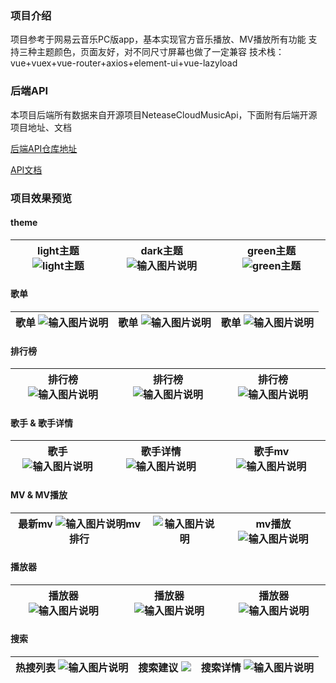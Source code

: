 

### 项目介绍

项目参考于网易云音乐PC版app，基本实现官方音乐播放、MV播放所有功能
    支持三种主题颜色，页面友好，对不同尺寸屏幕也做了一定兼容
    技术栈：vue+vuex+vue-router+axios+element-ui+vue-lazyload


### 后端API

本项目后端所有数据来自开源项目NeteaseCloudMusicApi，下面附有后端开源项目地址、文档

[后端API仓库地址](https://github.com/Binaryify/NeteaseCloudMusicApi)     

[API文档](https://neteasecloudmusicapi.vercel.app/#/)
### 项目效果预览

#### theme

| light主题 ![light主题](https://github.com/IHX233/Gallery/blob/main/market/light%E4%B8%BB%E9%A2%98.png) |dark主题 ![输入图片说明](https://raw.githubusercontent.com/IHX233/Gallery/main/market/dark%E4%B8%BB%E9%A2%98.png)  |green主题 ![green主题](https://raw.githubusercontent.com/IHX233/Gallery/main/market/green%E4%B8%BB%E9%A2%98.png)  |
|---|---|---|

#### 歌单

|歌单 ![输入图片说明](https://raw.githubusercontent.com/IHX233/Gallery/main/market/%E6%AD%8C%E5%8D%95-%E5%88%86%E7%B1%BB.png)  |歌单 ![输入图片说明](https://raw.githubusercontent.com/IHX233/Gallery/main/market/%E6%AD%8C%E5%8D%95.png)  |歌单 ![输入图片说明](https://raw.githubusercontent.com/IHX233/Gallery/main/market/%E6%9C%80%E6%96%B0%E9%9F%B3%E4%B9%90.png)  |
|---|---|---|

#### 排行榜

| 排行榜 ![输入图片说明](https://raw.githubusercontent.com/IHX233/Gallery/main/market/%E6%8E%92%E8%A1%8C%E6%A6%9C.png) |排行榜  ![输入图片说明](https://raw.githubusercontent.com/IHX233/Gallery/main/market/%E9%A3%99%E5%8D%87%E6%A6%9C.png) |排行榜  ![输入图片说明](https://raw.githubusercontent.com/IHX233/Gallery/main/market/%E5%85%A8%E7%90%83%E6%A6%9C.png) |
|---|---|---|

#### 歌手 & 歌手详情

|歌手 ![输入图片说明](https://raw.githubusercontent.com/IHX233/Gallery/main/market/%E6%AD%8C%E6%89%8B.png)  |歌手详情 ![输入图片说明](https://raw.githubusercontent.com/IHX233/Gallery/main/market/%E6%AD%8C%E6%89%8B%E8%AF%A6%E6%83%851.png)  |歌手mv ![输入图片说明](https://raw.githubusercontent.com/IHX233/Gallery/main/market/%E6%AD%8C%E6%89%8Bmv.png)  |
|---|---|---|



#### MV & MV播放

|最新mv ![输入图片说明](https://raw.githubusercontent.com/IHX233/Gallery/main/market/%E6%9C%80%E6%96%B0mv.png)mv排行  | ![输入图片说明](https://raw.githubusercontent.com/IHX233/Gallery/main/market/mv%E6%8E%92%E8%A1%8C.png)  |mv播放![输入图片说明](https://github.com/IHX233/Gallery/blob/main/market/mv%E6%92%AD%E6%94%BE.png)   |
|---|---|---|

#### 播放器

|播放器  ![输入图片说明](https://raw.githubusercontent.com/IHX233/Gallery/main/market/%E6%AD%8C%E6%9B%B2%E6%92%AD%E6%94%BE.png) |播放器 ![输入图片说明](https://raw.githubusercontent.com/IHX233/Gallery/main/market/%E5%BA%95%E9%83%A8%E6%92%AD%E6%94%BE%E6%A0%8F.png)  |播放器![输入图片说明](https://raw.githubusercontent.com/IHX233/Gallery/main/market/%E8%AF%84%E8%AE%BA.png)|
|---|---|---|

#### 搜索

|热搜列表  ![输入图片说明](https://raw.githubusercontent.com/IHX233/Gallery/main/market/%E6%90%9C%E7%B4%A2.png) | 搜索建议 ![](https://raw.githubusercontent.com/IHX233/Gallery/main/market/%E6%90%9C%E7%B4%A2%E6%8E%A8%E8%8D%90.png)  |搜索详情  ![输入图片说明](https://raw.githubusercontent.com/IHX233/Gallery/main/market/%E6%90%9C%E7%B4%A2%E8%AF%A6%E6%83%85.png) |
|---|---|---|

